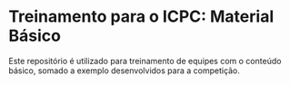 # Treinamento para o ICPC: Material Básico

Este repositório é utilizado para treinamento de equipes com o conteúdo básico, somado a exemplo desenvolvidos para a competição.


